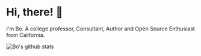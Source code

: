 # Hi, there! :wave:
I'm Bo. A college professor, Consultant, Author and Open Source Enthusiast from California. 

![Bo's github stats](https://github-readme-stats.vercel.app/api?username=bomlme)
